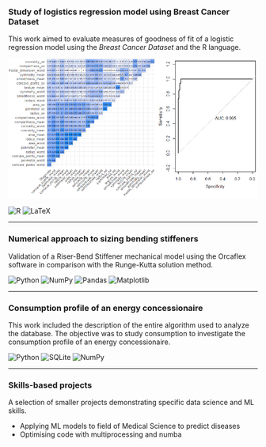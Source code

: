 ### Study of logistics regression model using Breast Cancer Dataset

This work aimed to evaluate measures of goodness of fit of a logistic regression model using the _Breast Cancer Dataset_ and the R language.

<img src="images/matriz+roc.png?raw=true"/>

![R](https://img.shields.io/badge/r-%23276DC3.svg?style=for-the-badge&logo=r&logoColor=white) ![LaTeX](https://img.shields.io/badge/latex-%23008080.svg?style=for-the-badge&logo=latex&logoColor=white)

---

### Numerical approach to sizing bending stiffeners

Validation of a Riser-Bend Stiffener mechanical model using the Orcaflex software in comparison with the Runge-Kutta solution method.

![Python](https://img.shields.io/badge/python-3670A0?style=for-the-badge&logo=python&logoColor=ffdd54) ![NumPy](https://img.shields.io/badge/numpy-%23013243.svg?style=for-the-badge&logo=numpy&logoColor=white) ![Pandas](https://img.shields.io/badge/pandas-%23150458.svg?style=for-the-badge&logo=pandas&logoColor=white) ![Matplotlib](https://img.shields.io/badge/Matplotlib-%23ffffff.svg?style=for-the-badge&logo=Matplotlib&logoColor=black)

---

### Consumption profile of an energy concessionaire

This work included the description of the entire algorithm used to analyze the database. The objective was to study consumption to investigate the consumption profile of an energy concessionaire.

![Python](https://img.shields.io/badge/python-3670A0?style=for-the-badge&logo=python&logoColor=ffdd54) ![SQLite](https://img.shields.io/badge/sqlite-%2307405e.svg?style=for-the-badge&logo=sqlite&logoColor=white) ![NumPy](https://img.shields.io/badge/numpy-%23013243.svg?style=for-the-badge&logo=numpy&logoColor=white)

---

### Skills-based projects

A selection of smaller projects demonstrating specific data science and ML skills.

- Applying ML models to field of Medical Science to predict diseases
- Optimising code with multiprocessing and numba
